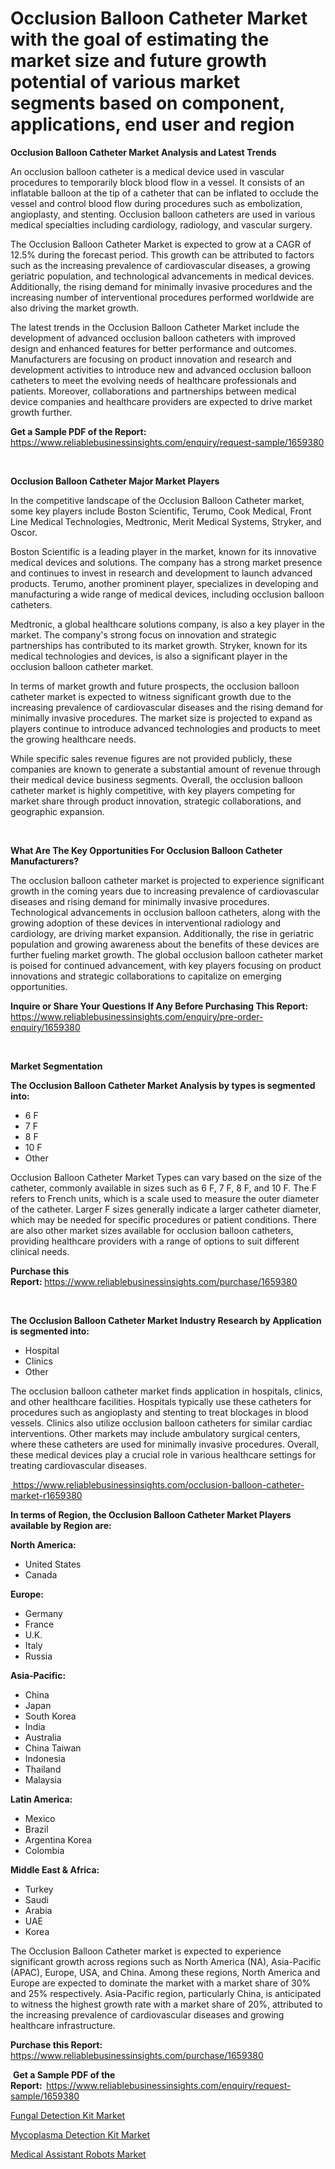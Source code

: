 <p><h1>Occlusion Balloon Catheter Market with the goal of estimating the market size and future growth potential of various market segments based on component, applications, end user and region</h1></p><p><strong>Occlusion Balloon Catheter Market Analysis and Latest Trends</strong></p>
<p><p>An occlusion balloon catheter is a medical device used in vascular procedures to temporarily block blood flow in a vessel. It consists of an inflatable balloon at the tip of a catheter that can be inflated to occlude the vessel and control blood flow during procedures such as embolization, angioplasty, and stenting. Occlusion balloon catheters are used in various medical specialties including cardiology, radiology, and vascular surgery.</p><p>The Occlusion Balloon Catheter Market is expected to grow at a CAGR of 12.5% during the forecast period. This growth can be attributed to factors such as the increasing prevalence of cardiovascular diseases, a growing geriatric population, and technological advancements in medical devices. Additionally, the rising demand for minimally invasive procedures and the increasing number of interventional procedures performed worldwide are also driving the market growth.</p><p>The latest trends in the Occlusion Balloon Catheter Market include the development of advanced occlusion balloon catheters with improved design and enhanced features for better performance and outcomes. Manufacturers are focusing on product innovation and research and development activities to introduce new and advanced occlusion balloon catheters to meet the evolving needs of healthcare professionals and patients. Moreover, collaborations and partnerships between medical device companies and healthcare providers are expected to drive market growth further.</p></p>
<p><strong>Get a Sample PDF of the Report:&nbsp;</strong> <a href="https://www.reliablebusinessinsights.com/enquiry/request-sample/1659380">https://www.reliablebusinessinsights.com/enquiry/request-sample/1659380</a></p>
<p>&nbsp;</p>
<p><strong>Occlusion Balloon Catheter Major Market Players</strong></p>
<p><p>In the competitive landscape of the Occlusion Balloon Catheter market, some key players include Boston Scientific, Terumo, Cook Medical, Front Line Medical Technologies, Medtronic, Merit Medical Systems, Stryker, and Oscor. </p><p>Boston Scientific is a leading player in the market, known for its innovative medical devices and solutions. The company has a strong market presence and continues to invest in research and development to launch advanced products. Terumo, another prominent player, specializes in developing and manufacturing a wide range of medical devices, including occlusion balloon catheters.</p><p>Medtronic, a global healthcare solutions company, is also a key player in the market. The company's strong focus on innovation and strategic partnerships has contributed to its market growth. Stryker, known for its medical technologies and devices, is also a significant player in the occlusion balloon catheter market.</p><p>In terms of market growth and future prospects, the occlusion balloon catheter market is expected to witness significant growth due to the increasing prevalence of cardiovascular diseases and the rising demand for minimally invasive procedures. The market size is projected to expand as players continue to introduce advanced technologies and products to meet the growing healthcare needs.</p><p>While specific sales revenue figures are not provided publicly, these companies are known to generate a substantial amount of revenue through their medical device business segments. Overall, the occlusion balloon catheter market is highly competitive, with key players competing for market share through product innovation, strategic collaborations, and geographic expansion.</p></p>
<p>&nbsp;</p>
<p><strong>What Are The Key Opportunities For Occlusion Balloon Catheter Manufacturers?</strong></p>
<p><p>The occlusion balloon catheter market is projected to experience significant growth in the coming years due to increasing prevalence of cardiovascular diseases and rising demand for minimally invasive procedures. Technological advancements in occlusion balloon catheters, along with the growing adoption of these devices in interventional radiology and cardiology, are driving market expansion. Additionally, the rise in geriatric population and growing awareness about the benefits of these devices are further fueling market growth. The global occlusion balloon catheter market is poised for continued advancement, with key players focusing on product innovations and strategic collaborations to capitalize on emerging opportunities.</p></p>
<p><strong>Inquire or Share Your Questions If Any Before Purchasing This Report:</strong> <a href="https://www.reliablebusinessinsights.com/enquiry/pre-order-enquiry/1659380">https://www.reliablebusinessinsights.com/enquiry/pre-order-enquiry/1659380</a></p>
<p>&nbsp;</p>
<p><strong>Market Segmentation</strong></p>
<p><strong>The Occlusion Balloon Catheter Market Analysis by types is segmented into:</strong></p>
<p><ul><li>6 F</li><li>7 F</li><li>8 F</li><li>10 F</li><li>Other</li></ul></p>
<p><p>Occlusion Balloon Catheter Market Types can vary based on the size of the catheter, commonly available in sizes such as 6 F, 7 F, 8 F, and 10 F. The F refers to French units, which is a scale used to measure the outer diameter of the catheter. Larger F sizes generally indicate a larger catheter diameter, which may be needed for specific procedures or patient conditions. There are also other market sizes available for occlusion balloon catheters, providing healthcare providers with a range of options to suit different clinical needs.</p></p>
<p><strong>Purchase this Report:&nbsp;</strong><a href="https://www.reliablebusinessinsights.com/purchase/1659380">https://www.reliablebusinessinsights.com/purchase/1659380</a></p>
<p>&nbsp;</p>
<p><strong>The Occlusion Balloon Catheter Market Industry Research by Application is segmented into:</strong></p>
<p><ul><li>Hospital</li><li>Clinics</li><li>Other</li></ul></p>
<p><p>The occlusion balloon catheter market finds application in hospitals, clinics, and other healthcare facilities. Hospitals typically use these catheters for procedures such as angioplasty and stenting to treat blockages in blood vessels. Clinics also utilize occlusion balloon catheters for similar cardiac interventions. Other markets may include ambulatory surgical centers, where these catheters are used for minimally invasive procedures. Overall, these medical devices play a crucial role in various healthcare settings for treating cardiovascular diseases.</p></p>
<p><a href="https://www.reliablebusinessinsights.com/occlusion-balloon-catheter-market-r1659380">&nbsp;https://www.reliablebusinessinsights.com/occlusion-balloon-catheter-market-r1659380</a></p>
<p><strong>In terms of Region, the Occlusion Balloon Catheter Market Players available by Region are:</strong></p>
<p>
    <p> <strong> North America: </strong>
        <ul>
            <li>United States</li>
            <li>Canada</li>
        </ul>
        </p> 
    <p> <strong> Europe: </strong>
        <ul>
            <li>Germany</li>
            <li>France</li>
            <li>U.K.</li>
            <li>Italy</li>
            <li>Russia</li>
        </ul>
        </p> 
    <p> <strong> Asia-Pacific: </strong>
        <ul>
            <li>China</li>
            <li>Japan</li>
            <li>South Korea</li>
            <li>India</li>
            <li>Australia</li>
            <li>China Taiwan</li>
            <li>Indonesia</li>
            <li>Thailand</li>
            <li>Malaysia</li>
        </ul>
        </p> 
    <p> <strong> Latin America: </strong>
        <ul>
            <li>Mexico</li>
            <li>Brazil</li>
            <li>Argentina Korea</li>
            <li>Colombia</li>
        </ul>
        </p> 
    <p> <strong> Middle East & Africa: </strong>
        <ul>
            <li>Turkey</li>
            <li>Saudi</li>
            <li>Arabia</li>
            <li>UAE</li>
            <li>Korea</li>
        </ul>
    </p>
    </p>
<p><p>The Occlusion Balloon Catheter market is expected to experience significant growth across regions such as North America (NA), Asia-Pacific (APAC), Europe, USA, and China. Among these regions, North America and Europe are expected to dominate the market with a market share of 30% and 25% respectively. Asia-Pacific region, particularly China, is anticipated to witness the highest growth rate with a market share of 20%, attributed to the increasing prevalence of cardiovascular diseases and growing healthcare infrastructure.</p></p>
<p><strong>Purchase this Report: </strong><a href="https://www.reliablebusinessinsights.com/purchase/1659380">https://www.reliablebusinessinsights.com/purchase/1659380</a></p>
<p>&nbsp;<strong>Get a Sample PDF of the Report:&nbsp;&nbsp;</strong><a href="https://www.reliablebusinessinsights.com/enquiry/request-sample/1659380">https://www.reliablebusinessinsights.com/enquiry/request-sample/1659380</a></p>
<p><strong></strong></p>
<p><p><a href="https://github.com/LiamKanenood/Market-Research-Report-List-1/blob/main/fungal-detection-kit-market.md">Fungal Detection Kit Market</a></p><p><a href="https://github.com/rslnowrouzi/Market-Research-Report-List-1/blob/main/mycoplasma-detection-kit-market.md">Mycoplasma Detection Kit Market</a></p><p><a href="https://github.com/vregtldg37/Market-Research-Report-List-1/blob/main/medical-assistant-robots-market.md">Medical Assistant Robots Market</a></p></p>